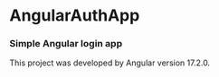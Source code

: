 # AngularAuthApp
### Simple Angular login app

This project was developed by Angular version 17.2.0.


